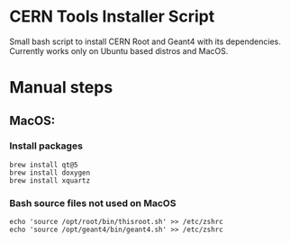 # CERN Tools Installer Script
Small bash script to install CERN Root and Geant4 with its dependencies. 
Currently works only on Ubuntu based distros and MacOS.

# Manual steps
## MacOS:
### Install packages
```
brew install qt@5
brew install doxygen
brew install xquartz
```

### Bash source files not used on MacOS
```
echo 'source /opt/root/bin/thisroot.sh' >> /etc/zshrc 
echo 'source /opt/geant4/bin/geant4.sh' >> /etc/zshrc
```
